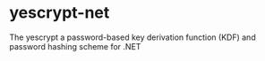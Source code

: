 # yescrypt-net
The yescrypt a password-based key derivation function (KDF) and password hashing scheme for .NET
